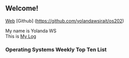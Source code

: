 ## Welcome!

[Web](https://github.com/yolandawsirait/os202/edit/master/README.md)
[Github] (https://github.com/yolandawsirait/os202)

My name is Yolanda WS  
This is [My Log](https://github.com/yolandawsirait/os202/blob/master/TXT/mylog.txt)

### Operating Systems Weekly Top Ten List
